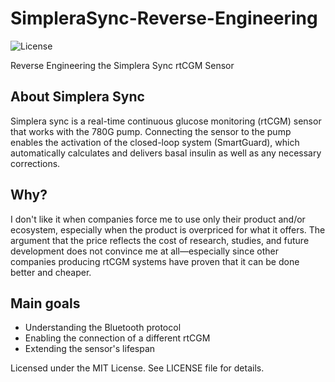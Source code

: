 # SimpleraSync-Reverse-Engineering
![License](https://img.shields.io/static/v1?label=License&message=MIT&color=green)


Reverse Engineering the Simplera Sync rtCGM Sensor


## About Simplera Sync
Simplera sync is a real-time continuous glucose monitoring (rtCGM) sensor that works with the 780G pump. Connecting the sensor to the pump enables the activation of the closed-loop system (SmartGuard), which automatically calculates and delivers basal insulin as well as any necessary corrections.

## Why?
I don't like it when companies force me to use only their product and/or ecosystem, especially when the product is overpriced for what it offers. The argument that the price reflects the cost of research, studies, and future development does not convince me at all—especially since other companies producing rtCGM systems have proven that it can be done better and cheaper.

## Main goals
- Understanding the Bluetooth protocol
- Enabling the connection of a different rtCGM
- Extending the sensor's lifespan

Licensed under the MIT License. See LICENSE file for details.
